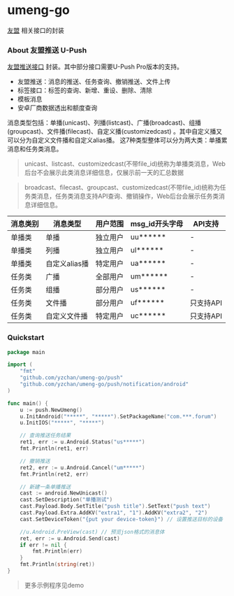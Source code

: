# umeng-go

[友盟](https://www.umeng.com/) 相关接口的封装

### About 友盟推送 U-Push

[友盟推送接口](https://developer.umeng.com/docs/67966/detail/68343) 封装。其中部分接口需要U-Push Pro版本的支持。

- 友盟推送：消息的推送、任务查询、撤销推送、文件上传
- 标签接口：标签的查询、新增、重设、删除、清除
- 模板消息
- 安卓厂商数据透出和额度查询

消息类型包括：单播(unicast)、列播(listcast)、广播(broadcast)、组播(groupcast)、文件播(filecast)、自定义播(customizedcast)
。其中自定义播又可以分为自定义文件播和自定义alias播。 这7种类型整体可以分为两大类：单播累消息和任务类消息。

> unicast、listcast、customizedcast(不带file_id)统称为单播类消息，Web后台不会展示此类消息详细信息，仅展示前一天的汇总数据

> broadcast、filecast、groupcast、customizedcast(不带file_id)统称为任务类消息，任务类消息支持API查询、撤销操作，Web后台会展示任务类消息详细信息。

| 消息类别 | 消息类型 | 用户范围 | msg_id开头字母 | API支持 |
| ------ | ------ | ------ | ------ | ------ |
| 单播类 | 单播 | 独立用户 | uu****** | - |
| 单播类 | 列播 | 独立用户 | ul****** | - |
| 单播类 | 自定义alias播 | 特定用户 | ua****** | - |
| 任务类 | 广播 | 全部用户 | um****** | - |
| 任务类 | 组播 | 部分用户 | us****** | - |
| 任务类 | 文件播 | 部分用户 | uf****** | 只支持API |
| 任务类 | 自定义文件播 | 特定用户 | uc****** | 只支持API |

### Quickstart

```go
package main

import (
	"fmt"
	"github.com/yzchan/umeng-go/push"
	"github.com/yzchan/umeng-go/push/notification/android"
)

func main() {
	u := push.NewUmeng()
	u.InitAndroid("*****", "*****").SetPackageName("com.***.forum")
	u.InitIOS("*****", "*****")

	// 查询推送任务结果
	ret1, err := u.Android.Status("us*****")
	fmt.Println(ret1, err)

	// 撤销推送
	ret2, err := u.Android.Cancel("um*****")
	fmt.Println(ret2, err)

	// 新建一条单播推送
	cast := android.NewUnicast()
	cast.SetDescription("单播测试")
	cast.Payload.Body.SetTitle("push title").SetText("push text")
	cast.Payload.Extra.AddKV("extra1", "1").AddKV("extra2", "2")
	cast.SetDeviceToken("{put your device-token}") // 设置推送目标的设备

	//u.Android.PreView(cast) // 预览json格式的消息体
	ret, err := u.Android.Send(cast)
	if err != nil {
		fmt.Println(err)
	}
	fmt.Println(string(ret))
}
```

> 更多示例程序见demo
